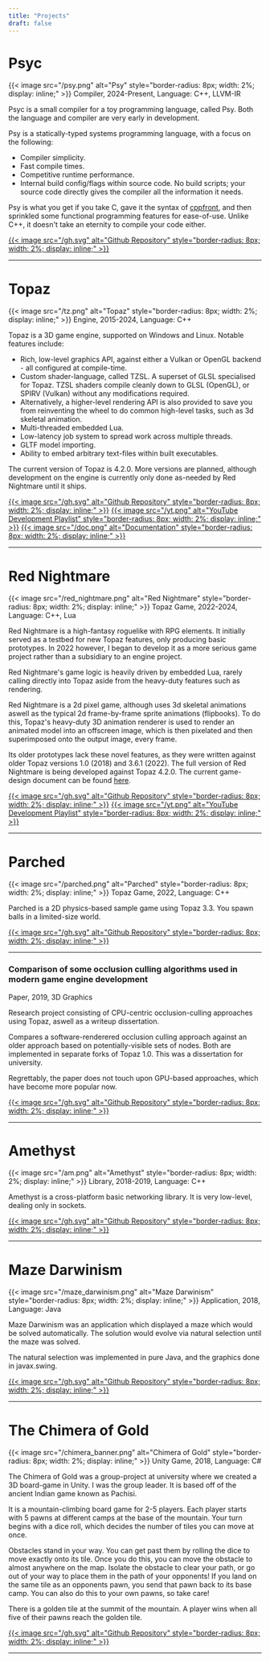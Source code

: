 ```yaml
---
title: "Projects"
draft: false
---
```


# Psyc
{{< image src="/psy.png" alt="Psy" style="border-radius: 8px; width: 2%; display: inline;" >}}
Compiler, 2024-Present, Language: C++, LLVM-IR

Psyc is a small compiler for a toy programming language, called Psy. Both the language and compiler are very early in development.

Psy is a statically-typed systems programming language, with a focus on the following:
- Compiler simplicity.
- Fast compile times.
- Competitive runtime performance.
- Internal build config/flags within source code. No build scripts; your source code directly gives the compiler all the information it needs.

Psy is what you get if you take C, gave it the syntax of [cppfront](https://github.com/hsutter/cppfront), and then sprinkled some functional programming features for ease-of-use. Unlike C++, it doesn't take an eternity to compile your code either.

[{{< image src="/gh.svg" alt="Github Repository" style="border-radius: 8px; width: 2%; display: inline;" >}}](https://github.com/Harrand/psyc)

---

# Topaz
{{< image src="/tz.png" alt="Topaz" style="border-radius: 8px; width: 2%; display: inline;" >}}
Engine, 2015-2024, Language: C++

Topaz is a 3D game engine, supported on Windows and Linux. Notable features include:
- Rich, low-level graphics API, against either a Vulkan or OpenGL backend - all configured at compile-time.
- Custom shader-language, called TZSL. A superset of GLSL specialised for Topaz. TZSL shaders compile cleanly down to GLSL (OpenGL), or SPIRV (Vulkan) without any modifications required.
- Alternatively, a higher-level rendering API is also provided to save you from reinventing the wheel to do common high-level tasks, such as 3d skeletal animation.
- Multi-threaded embedded Lua.
- Low-latency job system to spread work across multiple threads.
- GLTF model importing.
- Ability to embed arbitrary text-files within built executables.

The current version of Topaz is 4.2.0. More versions are planned, although development on the engine is currently only done as-needed by Red Nightmare until it ships.

[{{< image src="/gh.svg" alt="Github Repository" style="border-radius: 8px; width: 2%; display: inline;" >}}](https://github.com/Harrand/Topaz)
[{{< image src="/yt.png" alt="YouTube Development Playlist" style="border-radius: 8px; width: 2%; display: inline;" >}}](https://www.youtube.com/playlist?list=PL6PSLdrGGe8I67_i6mNk8IUmOsP85Vhll)
[{{< image src="/doc.png" alt="Documentation" style="border-radius: 8px; width: 2%; display: inline;" >}}](/Topaz/)

---

# Red Nightmare
{{< image src="/red_nightmare.png" alt="Red Nightmare" style="border-radius: 8px; width: 2%; display: inline;" >}}
Topaz Game, 2022-2024, Language: C++, Lua

Red Nightmare is a high-fantasy roguelike with RPG elements. It initially served as a testbed for new Topaz features, only producing basic prototypes. In 2022 however, I began to develop it as a more serious game project rather than a subsidiary to an engine project.

Red Nightmare's game logic is heavily driven by embedded Lua, rarely calling directly into Topaz aside from the heavy-duty features such as rendering.

Red Nightmare is a 2d pixel game, although uses 3d skeletal animations aswell as the typical 2d frame-by-frame sprite animations (flipbooks). To do this, Topaz's heavy-duty 3D animation renderer is used to render an animated model into an offscreen image, which is then pixelated and then superimposed onto the output image, every frame.

Its older prototypes lack these novel features, as they were written against older Topaz versions 1.0 (2018) and 3.6.1 (2022). The full version of Red Nightmare is being developed against Topaz 4.2.0. The current game-design document can be found [here](https://github.com/harrand/Red-Nightmare/blob/master/GDD.pdf).

[{{< image src="/gh.svg" alt="Github Repository" style="border-radius: 8px; width: 2%; display: inline;" >}}](https://github.com/Harrand/Red-Nightmare)
[{{< image src="/yt.png" alt="YouTube Development Playlist" style="border-radius: 8px; width: 2%; display: inline;" >}}](https://youtube.com/playlist?list=PL6PSLdrGGe8JU5bsKL4Kohhi7e5aFSzTu)

---

# Parched
{{< image src="/parched.png" alt="Parched" style="border-radius: 8px; width: 2%; display: inline;" >}}
Topaz Game, 2022, Language: C++

Parched is a 2D physics-based sample game using Topaz 3.3. You spawn balls in a limited-size world.

[{{< image src="/gh.svg" alt="Github Repository" style="border-radius: 8px; width: 2%; display: inline;" >}}](https://github.com/Harrand/Parched)

---

### Comparison of some occlusion culling algorithms used in modern game engine development
Paper, 2019, 3D Graphics

Research project consisting of CPU-centric occlusion-culling approaches using Topaz, aswell as a writeup dissertation.

Compares a software-renderered occlusion culling approach against an older approach based on potentially-visible sets of nodes. Both are implemented in separate forks of Topaz 1.0. This was a dissertation for university.

Regrettably, the paper does not touch upon GPU-based approaches, which have become more popular now.

[{{< image src="/gh.svg" alt="Github Repository" style="border-radius: 8px; width: 2%; display: inline;" >}}](https://github.com/Harrand/Dissertation)

---


# Amethyst
{{< image src="/am.png" alt="Amethyst" style="border-radius: 8px; width: 2%; display: inline;" >}}
Library, 2018-2019, Language: C++

Amethyst is a cross-platform basic networking library. It is very low-level, dealing only in sockets.

[{{< image src="/gh.svg" alt="Github Repository" style="border-radius: 8px; width: 2%; display: inline;" >}}](https://github.com/Harrand/Amethyst)

---

# Maze Darwinism
{{< image src="/maze_darwinism.png" alt="Maze Darwinism" style="border-radius: 8px; width: 2%; display: inline;" >}}
Application, 2018, Language: Java

Maze Darwinism was an application which displayed a maze which would be solved automatically. The solution would evolve via natural selection until the maze was solved.

The natural selection was implemented in pure Java, and the graphics done in javax.swing.

[{{< image src="/gh.svg" alt="Github Repository" style="border-radius: 8px; width: 2%; display: inline;" >}}](https://github.com/Harrand/Maze-Darwinism)

---

# The Chimera of Gold
{{< image src="/chimera_banner.png" alt="Chimera of Gold" style="border-radius: 8px; width: 2%; display: inline;" >}}
Unity Game, 2018, Language: C#

The Chimera of Gold was a group-project at university where we created a 3D board-game in Unity. I was the group leader. It is based off of the ancient Indian game known as Pachisi.

It is a mountain-climbing board game for 2-5 players. Each player starts with 5 pawns at different camps at the base of the mountain. Your turn begins with a dice roll, which decides the number of tiles you can move at once.

Obstacles stand in your way. You can get past them by rolling the dice to move exactly onto its tile. Once you do this, you can move the obstacle to almost anywhere on the map. Isolate the obstacle to clear your path, or go out of your way to place them in the path of your opponents! If you land on the same tile as an opponents pawn, you send that pawn back to its base camp. You can also do this to your own pawns, so take care!

There is a golden tile at the summit of the mountain. A player wins when all five of their pawns reach the golden tile.

[{{< image src="/gh.svg" alt="Github Repository" style="border-radius: 8px; width: 2%; display: inline;" >}}](https://github.com/Harrand/The_Chimera_of_Gold)

---
